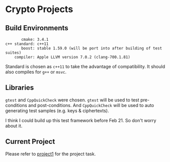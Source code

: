 # Crypto Projects

## Build Environments
```
       cmake: 3.4.1
c++ standard: c++11
       boost: stable 1.59.0 (will be port into after building of test suites)
    compiler: Apple LLVM version 7.0.2 (clang-700.1.81)
```
Standard is chosen as `c++11` to take the advantage of compatibility.
It should also compiles for `g++` or `msvc`.

## Libraries
`gtest` and `CppQuickCheck` were chosen. `gtest` will be used to test
pre-conditions and post-conditions. And `CppQuickCheck` will be used to
auto generating test samples (e.g. keys & ciphertexts).

I think I could build up this test framework before Feb 21. So don't worry
about it.

## Current Project
Please refer to [project1](project1/README.md) for the project task.
